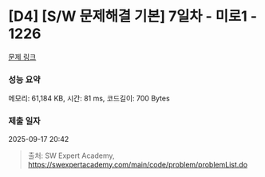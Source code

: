 # [D4] [S/W 문제해결 기본] 7일차 - 미로1 - 1226 

[문제 링크](https://swexpertacademy.com/main/code/problem/problemDetail.do?contestProbId=AV14vXUqAGMCFAYD) 

### 성능 요약

메모리: 61,184 KB, 시간: 81 ms, 코드길이: 700 Bytes

### 제출 일자

2025-09-17 20:42



> 출처: SW Expert Academy, https://swexpertacademy.com/main/code/problem/problemList.do